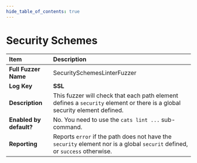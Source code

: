 ```yaml
--- 
hide_table_of_contents: true
---
```


# Security Schemes

| Item                                                                | Description                                                                                                                 |
|:--------------------------------------------------------------------|:----------------------------------------------------------------------------------------------------------------------------|
| **Full Fuzzer Name**                                                | SecuritySchemesLinterFuzzer                                                                                                 |
| **Log Key**                                                         | **SSL**                                                                                                                     |
| **Description**                                                     | This fuzzer will check that each path element defines a `security` element or there is a global security element defined.   |
| **Enabled by default?**                                             | No. You need to use the `cats lint ...` sub-command.                                                                        |                                                                                                                                                                                                                                                                                                                                                                                                                                     |
| **Reporting**                                                       | Reports `error` if the path does not have the `security` element nor is a global `securit` defined, or `success` otherwise. | 
